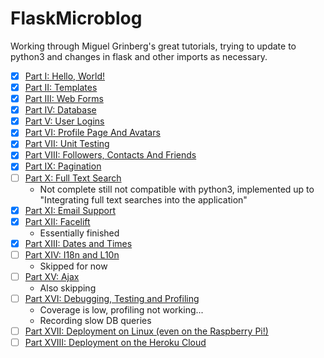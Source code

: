 # FlaskMicroblog
Working through Miguel Grinberg's great tutorials, trying to update to python3 and changes in flask and other imports as necessary.

- [x] <a href="https://blog.miguelgrinberg.com/post/the-flask-mega-tutorial-part-i-hello-world">Part I: Hello, World!</a>
- [x] <a href="https://blog.miguelgrinberg.com/post/the-flask-mega-tutorial-part-ii-templates">Part II: Templates</a>
- [x] <a href="https://blog.miguelgrinberg.com/post/the-flask-mega-tutorial-part-iii-web-forms">Part III: Web Forms</a>
- [x] <a href="https://blog.miguelgrinberg.com/post/the-flask-mega-tutorial-part-iv-database">Part IV: Database</a>
- [x] <a href="https://blog.miguelgrinberg.com/post/the-flask-mega-tutorial-part-v-user-logins">Part V: User Logins</a>
- [x] <a href="https://blog.miguelgrinberg.com/post/the-flask-mega-tutorial-part-vi-profile-page-and-avatars">Part VI: Profile Page And Avatars</a>
- [x] <a href="https://blog.miguelgrinberg.com/post/the-flask-mega-tutorial-part-vii-unit-testing">Part VII: Unit Testing</a>
- [x] <a href="https://blog.miguelgrinberg.com/post/the-flask-mega-tutorial-part-viii-followers-contacts-and-friends">Part VIII: Followers, Contacts And Friends</a>
- [x] <a href="https://blog.miguelgrinberg.com/post/the-flask-mega-tutorial-part-ix-pagination">Part IX: Pagination</a>
- [ ] <a href="https://blog.miguelgrinberg.com/post/the-flask-mega-tutorial-part-x-full-text-search">Part X: Full Text Search</a>
    - Not complete still not compatible with python3, implemented up to "Integrating full text searches into the application"
- [x] <a href="https://blog.miguelgrinberg.com/post/the-flask-mega-tutorial-part-xi-email-support">Part XI: Email Support</a>
- [x] <a href="https://blog.miguelgrinberg.com/post/the-flask-mega-tutorial-part-xii-facelift">Part XII: Facelift</a>
    - Essentially finished
- [x] <a href="https://blog.miguelgrinberg.com/post/the-flask-mega-tutorial-part-xiii-dates-and-times">Part XIII: Dates and Times</a>
- [ ] <a href="https://blog.miguelgrinberg.com/post/the-flask-mega-tutorial-part-xiv-i18n-and-l10n">Part XIV: I18n and L10n</a>
    - Skipped for now
- [ ] <a href="https://blog.miguelgrinberg.com/post/the-flask-mega-tutorial-part-xv-ajax">Part XV: Ajax</a>
    - Also skipping
- [ ] <a href="https://blog.miguelgrinberg.com/post/the-flask-mega-tutorial-part-xvi-debugging-testing-and-profiling">Part XVI: Debugging, Testing and Profiling</a>
    - Coverage is low, profiling not working...
    - Recording slow DB queries
- [ ] <a href="https://blog.miguelgrinberg.com/post/the-flask-mega-tutorial-part-xvii-deployment-on-linux-even-on-the-raspberry-pi">Part XVII: Deployment on Linux (even on the Raspberry Pi!)</a>
- [ ] <a href="https://blog.miguelgrinberg.com/post/the-flask-mega-tutorial-part-xviii-deployment-on-the-heroku-cloud">Part XVIII: Deployment on the Heroku Cloud</a>

